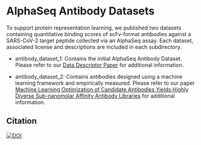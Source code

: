# AlphaSeq Antibody Datasets

To support protein representation learning, we published two datasets containing
quantitative binding scores of scFv-format antibodies against a SARS-CoV-2
target peptide collected via an AlphaSeq assay. Each dataset, associated license and descriptions are included in each
subdirectory. 

- antibody_dataset_1: Contains the initial AlphaSeq Antibody Dataset. Please
  refer to our [Data Descriptor
Paper](https://www.nature.com/articles/s41597-022-01779-4) for additional
information.

- antibody_dataset_2: Contains antibodies designed using a machine learning
  framework and empirically measured. Please refer to our paper [Machine
Learning Optimization of Candidate Antibodies Yields Highly Diverse
Sub-nanomolar Affinity Antibody
Libraries](https://www.biorxiv.org/content/10.1101/2022.10.07.502662v1) for
additional information. 


## Citation

[![DOI](https://zenodo.org/badge/DOI/10.5281/zenodo.7783546.svg)](https://doi.org/10.5281/zenodo.7783546)
 
